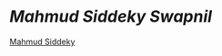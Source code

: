 <h1> <b> <i>Mahmud Siddeky Swapnil</i></b></h1>

<div class="badge-base LI-profile-badge" data-locale="en_US" data-size="large" data-theme="light" data-type="HORIZONTAL" data-vanity="swapnil51" data-version="v1"><a class="badge-base__link LI-simple-link" href="https://bd.linkedin.com/in/swapnil51?trk=profile-badge">Mahmud Siddeky</a></div>
              
